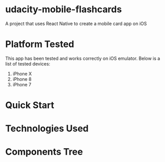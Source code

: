 # udacity-mobile-flashcards
A project that uses React Native to create a mobile card app on iOS

# Platform Tested
This app has been tested and works correctly on iOS emulator. Below is a list of tested devices:
1. iPhone X
2. iPhone 8
3. iPhone 7

# Quick Start

# Technologies Used


# Components Tree
